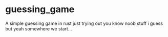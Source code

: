 # guessing_game
A simple guessing game in rust just trying out you know noob stuff i guess but yeah somewhere we start...

